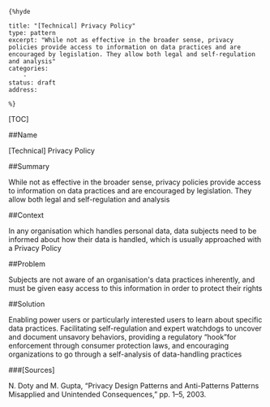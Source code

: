     {%hyde

    title: "[Technical] Privacy Policy"
    type: pattern
    excerpt: "While not as effective in the broader sense, privacy policies provide access to information on data practices and are encouraged by legislation. They allow both legal and self-regulation and analysis"
    categories:
        - 
    status: draft
    address:

    %}

[TOC]


##Name
<!--Primary name the pattern is known by.-->

[Technical] Privacy Policy

<!--###[Also Known As]-->
<!-- All other names the pattern is known by.-->



##Summary
<!-- One short paragraph summarising the pattern.-->

While not as effective in the broader sense, privacy policies provide access to information on data practices and are encouraged by legislation. They allow both legal and self-regulation and analysis

##Context
<!-- The situations in which the pattern may apply.-->

In any organisation which handles personal data, data subjects need to be informed about how their data is handled, which is usually approached with a Privacy Policy

##Problem
<!-- The problem a pattern addresses, including a list of forces describing why a problem might be difficult to solve.-->

Subjects are not aware of an organisation's data practices inherently, and must be given easy access to this information in order to protect their rights

##Solution
<!-- A concise description of how the pattern addresses the problem.-->

Enabling power users or particularly interested users to learn about specific data practices. Facilitating self-regulation and expert watchdogs to uncover and document unsavory behaviors, providing a regulatory “hook”for enforcement through consumer protection laws, and encouraging organizations to go through a self-analysis of data-handling practices

<!--###[Structure]-->
<!--A detailed specification of the structural aspects of the pattern. A class diagram if applicable.-->



<!--###[Implementation]-->
<!--Guidelines for implementing the pattern; code fragments; suggested PETS; policy fragments.-->



<!--##Consequences-->
<!--The advantages (benefits) and disadvantages (liabilities) of applying the pattern.-->



<!--###[Constraints]-->
<!-- limitations as a consequence of applying the pattern.-->



<!--##Examples-->
<!--Motivational example to see how the pattern is applied.-->



<!--###[Known Uses]-->
<!-- Pointers to various applications of the pattern.-->



<!--##See Also-->
<!-- Any pointers to relevant information, not contained in the subfields below.-->



<!--###[Related Patterns]-->
<!-- Supporting and conflicting patterns-->



###[Sources]
<!-- References to the original source of the pattern.-->

N. Doty and M. Gupta, “Privacy Design Patterns and Anti-Patterns Patterns Misapplied and Unintended Consequences,” pp. 1–5, 2003.

<!--##General Comments-->
<!-- Separate discussion on the pattern.-->



<!--##Categories-->
<!-- Placeholder for future agreed upon categories as per collaboration's evaluation.-->

<!--##Tags-->
<!-- User definable descriptors for additional correlation.-->




